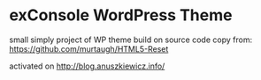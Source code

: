 #  exConsole WordPress Theme

small simply project of WP theme
build on source code copy from:
https://github.com/murtaugh/HTML5-Reset

activated on http://blog.anuszkiewicz.info/